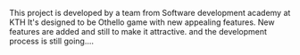 This project is developed by a team from Software development academy at KTH 
It's designed to be Othello game with new appealing  features.
New features are added and still to make it attractive. 
and the development process is still going....